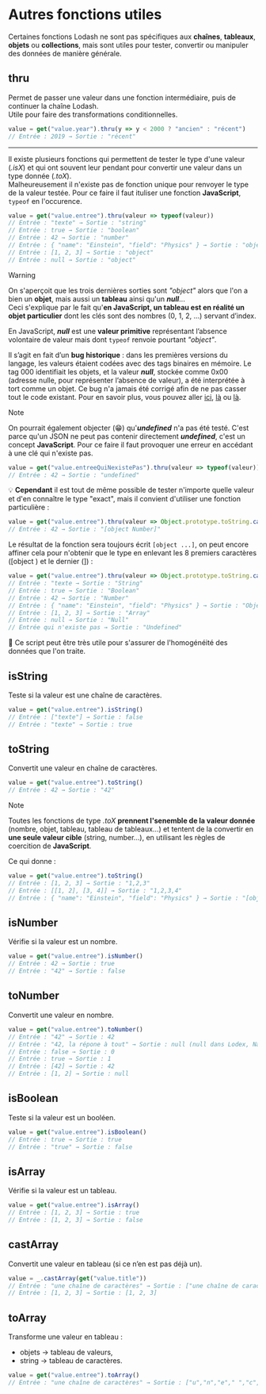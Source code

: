 # Autres fonctions utiles

Certaines fonctions Lodash ne sont pas spécifiques aux **chaînes**, **tableaux**, **objets** ou **collections**, mais sont utiles pour tester, convertir ou manipuler des données de manière générale.  

## thru  

Permet de passer une valeur dans une fonction intermédiaire, puis de continuer la chaîne Lodash.  
Utile pour faire des transformations conditionnelles.  

```js
value = get("value.year").thru(y => y < 2000 ? "ancien" : "récent")
// Entrée : 2019 → Sortie : "récent"
```

---

Il existe plusieurs fonctions qui permettent de tester le type d'une valeur (*.isX*) et qui ont souvent leur pendant pour convertir une valeur dans un type donnée (*.toX*).  
Malheureusement il n'existe pas de fonction unique pour renvoyer le type de la valeur testée. Pour ce faire il faut ituliser une fonction **JavaScript**, `typeof` en l'occurence.

```js
value = get("value.entree").thru(valeur => typeof(valeur))
// Entrée : "texte" → Sortie : "string"
// Entrée : true → Sortie : "boolean"
// Entrée : 42 → Sortie : "number"
// Entrée : { "name": "Einstein", "field": "Physics" } → Sortie : "object"
// Entrée : [1, 2, 3] → Sortie : "object"
// Entrée : null → Sortie : "object"
```

> [!WARNING]
> On s'aperçoit que les trois dernières sorties sont *"object"* alors que l'on a bien un **objet**, mais aussi un **tableau** ainsi qu'un ***null***...  
> Ceci s'explique par le fait qu'**en JavaScript, un tableau est en réalité un objet particulier** dont les clés sont des nombres (0, 1, 2, …) servant d’index.  
>  
> En JavaScript, ***null*** est une **valeur primitive** représentant l’absence volontaire de valeur mais dont `typeof` renvoie pourtant *"object"*.  
>
> Il s’agit en fait d’un **bug historique** : dans les premières versions du langage, les valeurs étaient codées avec des tags binaires en mémoire. 
> Le tag 000 identifiait les objets, et la valeur ***null***, stockée comme 0x00 (adresse nulle, pour représenter l’absence de valeur), a été interprétée à tort comme un objet. 
> Ce bug n'a jamais été corrigé afin de ne pas casser tout le code existant. Pour en savoir plus, vous pouvez aller [ici](https://2ality.com/2013/10/typeof-null.html), [là](https://262.ecma-international.org/5.1/#sec-11.4.3) ou [là](https://medium.com/%40AlexanderObregon/the-real-reason-javascript-typeof-null-returns-object-f41d39c9fe5b).  

> [!NOTE]  
> On pourrait également objecter (😁) qu'***undefined*** n'a pas été testé. C'est parce qu'un JSON ne peut pas contenir directement ***undefined***, c'est un concept **JavaScript**.
> Pour ce faire il faut provoquer une erreur en accédant à une clé qui n'existe pas.
> ```js
> value = get("value.entreeQuiNexistePas").thru(valeur => typeof(valeur))
> // Entrée : 42 → Sortie : "undefined"
> ```

💡 **Cependant** il est tout de même possible de tester n'importe quelle valeur et d'en connaître le type "exact", mais il convient d'utiliser une fonction particulière :

```js
value = get("value.entree").thru(valeur => Object.prototype.toString.call(valeur))
// Entrée : 42 → Sortie : "[object Number]"
```

Le résultat de la fonction sera toujours écrit `[object ...]`, on peut encore affiner cela pour n'obtenir que le type en enlevant les 8 premiers caractères ([object ) et le dernier (]) : 

```js
value = get("value.entree").thru(valeur => Object.prototype.toString.call(valeur).slice(8, -1))
// Entrée : "texte → Sortie : "String"
// Entrée : true → Sortie : "Boolean"
// Entrée : 42 → Sortie : "Number"
// Entrée : { "name": "Einstein", "field": "Physics" } → Sortie : "Object"
// Entrée : [1, 2, 3] → Sortie : "Array"
// Entrée : null → Sortie : "Null"
// Entrée qui n'existe pas → Sortie : "Undefined"
```

📌 Ce script peut être très utile pour s'assurer de l'homogénéité des données que l'on traite.

## isString  

Teste si la valeur est une chaîne de caractères.  

```js
value = get("value.entree").isString()
// Entrée : ["texte"] → Sortie : false
// Entrée : "texte" → Sortie : true
```

## toString  

Convertit une valeur en chaîne de caractères.

```js
value = get("value.entree").toString()
// Entrée : 42 → Sortie : "42"
```

> [!NOTE]  
> Toutes les fonctions de type *.toX* **prennent l'senemble de la valeur donnée** (nombre, objet, tableau, tableau de tableaux…) et tentent de la convertir en **une seule valeur cible** 
> (string, number...), en utilisant les règles de coercition de **JavaScript**.

Ce qui donne :  

```js
value = get("value.entree").toString()
// Entrée : [1, 2, 3] → Sortie : "1,2,3"
// Entrée : [[1, 2], [3, 4]] → Sortie : "1,2,3,4"
// Entrée : { "name": "Einstein", "field": "Physics" } → Sortie : "[object Object]"
```

## isNumber  

Vérifie si la valeur est un nombre.  

```js
value = get("value.entree").isNumber()
// Entrée : 42 → Sortie : true
// Entrée : "42" → Sortie : false
```

## toNumber  

Convertit une valeur en nombre.  

```js
value = get("value.entree").toNumber()
// Entrée : "42" → Sortie : 42
// Entrée : "42, la répone à tout" → Sortie : null (null dans Lodex, NaN pour not a number en JavaScript)
// Entrée : false → Sortie : 0
// Entrée : true → Sortie : 1
// Entrée : [42] → Sortie : 42
// Entrée : [1, 2] → Sortie : null
```


## isBoolean  

Teste si la valeur est un booléen.  

```js
value = get("value.entree").isBoolean()
// Entrée : true → Sortie : true
// Entrée : "true" → Sortie : false
```

## isArray  

Vérifie si la valeur est un tableau.  

```js
value = get("value.entree").isArray()
// Entrée : [1, 2, 3] → Sortie : true
// Entrée : [1, 2, 3] → Sortie : false
```

## castArray  

Convertit une valeur en tableau (si ce n’en est pas déjà un).  

```js
value = _.castArray(get("value.title"))
// Entrée : "une chaîne de caractères" → Sortie : ["une chaîne de caractères"]
// Entrée : [1, 2, 3] → Sortie : [1, 2, 3]
```

## toArray  

Transforme une valeur en tableau :  
- objets → tableau de valeurs,  
- string → tableau de caractères.  

```js
value = get("value.entree").toArray()
// Entrée : "une chaîne de caractères" → Sortie : ["u","n","e"," ","c","h","a","î","n","e"," ","d","e"," ","c","a","r","a","c","t","è","r","e","s"]
```





